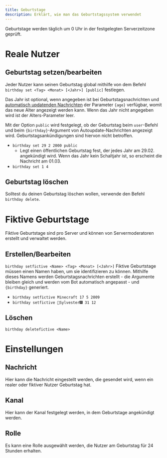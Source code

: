 ```yaml
---
title: Geburtstage
description: Erklärt, wie man das Geburtstagssystem verwendet
---
```


Geburtstage werden täglich um 0 Uhr in der festgelegten Serverzeitzone geprüft.

# Reale Nutzer

## Geburtstag setzen/bearbeiten
Jeder Nutzer kann seinen Geburtstag global mithilfe von dem Befehl `birthday set <Tag> <Monat> [<Jahr>] [public]` festlegen.

Das Jahr ist optional, wenn angegeben ist bei Geburtstagsnachrichten und [automatisch updatenden Nachrichten](./autoupdate) der Parameter `{age}` verfügbar, womit das neue Alter angezeigt werden kann. Wenn das Jahr nicht angegeben wird ist der Alters-Parameter leer.

Mit der Option `public` wird festgelegt, ob der Geburtstag beim `user`-Befehl und beim `{birthday}`-Argument von Autoupdate-Nachrichten angezeigt wird. Geburtstagsankündigungen sind hiervon nicht betroffen.

- `birthday set 29 2 2000 public`
	- Legt einen öffentlichen Geburtstag fest, der jedes Jahr am 29.02. angekündigt wird. Wenn das Jahr kein Schaltjahr ist, so erscheint die Nachricht am 01.03.
- `birthday set 1 4`

## Geburtstag löschen
Solltest du deinen Geburtstag löschen wollen, verwende den Befehl `birthday delete`.

# Fiktive Geburtstage
Fiktive Geburtstage sind pro Server und können von Servermoderatoren erstellt und verwaltet werden.

## Erstellen/Bearbeiten
`birthday setfictive <Name> <Tag> <Monat> [<Jahr>]`
Fiktive Geburtstage müssen einen Namen haben, um sie identifizieren zu können. Mithilfe dieses Namens werden Geburtstagsnachrichten erstellt - die Argumente bleiben gleich und werden vom Bot automatisch angepasst - und `{birthday}` generiert.

- `birthday setfictive Minecraft 17 5 2009`
- `birthday setfictive 🎇Sylvester🎆 31 12`

## Löschen
`birthday deletefictive <Name>`

# Einstellungen

## Nachricht
Hier kann die Nachricht eingestellt werden, die gesendet wird, wenn ein realer oder fiktiver Nutzer Geburtstag hat.

## Kanal
Hier kann der Kanal festgelegt werden, in dem Geburtstage angekündigt werden.

## Rolle
Es kann eine Rolle ausgewählt werden, die Nutzer am Geburtstag für 24 Stunden erhalten.

